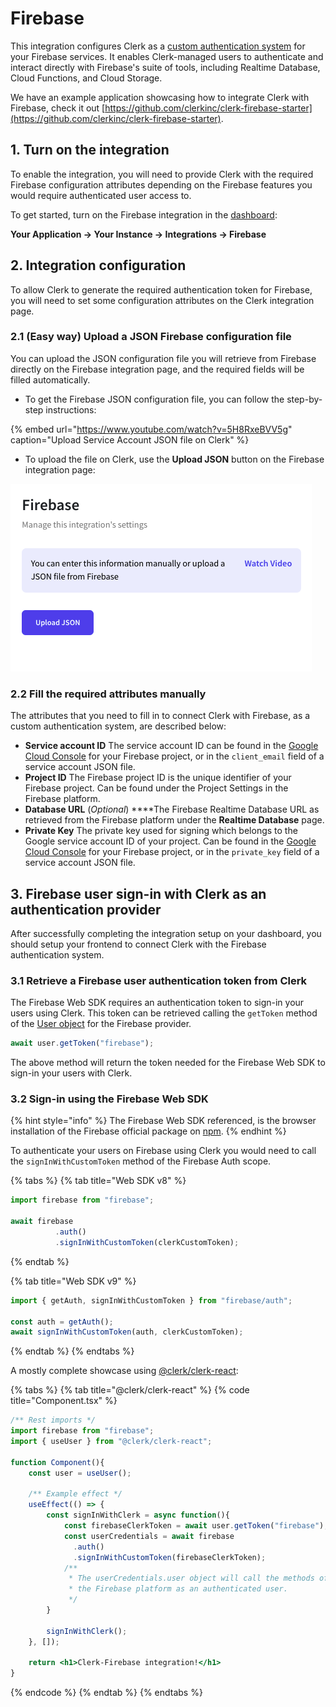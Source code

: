 # Firebase

This integration configures Clerk as a [custom authentication system](https://firebase.google.com/docs/auth/web/custom-auth?authuser=0#web-v8) for your Firebase services. It enables Clerk-managed users to authenticate and interact directly with Firebase's suite of tools, including Realtime Database, Cloud Functions, and Cloud Storage.

We have an example application showcasing how to integrate Clerk with Firebase, check it out [https://github.com/clerkinc/clerk-firebase-starter](https://github.com/clerkinc/clerk-firebase-starter).

## 1. Turn on the integration

To enable the integration, you will need to provide Clerk with the required Firebase configuration attributes depending on the Firebase features you would require authenticated user access to.

To get started, turn on the Firebase integration in the [dashboard](https://dashboard.clerk.dev):

**Your Application → Your Instance → Integrations → Firebase**

## 2. Integration configuration

To allow Clerk to generate the required authentication token for Firebase, you will need to set some configuration attributes on the Clerk integration page.

### 2.1 \(Easy way\) Upload a JSON Firebase configuration file

You can upload the JSON configuration file you will retrieve from Firebase directly on the Firebase integration page, and the required fields will be filled automatically.

* To get the Firebase JSON configuration file, you can follow the step-by-step instructions:

{% embed url="https://www.youtube.com/watch?v=5H8RxeBVV5g" caption="Upload Service Account JSON file on Clerk" %}

* To upload the file on Clerk, use the **Upload JSON** button on the Firebase integration page:

![Your Application &#x2192; Your Instance &#x2192; Integrations &#x2192; Firebase](../.gitbook/assets/dashboard.prod.lclclerk.com_applications_app_1qnuz1ek4lsvdig9wr7pz81hnvp_instances-1-.png)

### 2.2 Fill the required attributes manually

The attributes that you need to fill in to connect Clerk with Firebase, as a custom authentication system, are described below: 

* **Service account ID** The service account ID can be found in the [Google Cloud Console](https://console.cloud.google.com/iam-admin/serviceaccounts?consoleUI=FIREBASE&hl=fi) for your Firebase project, or in the `client_email` field of a service account JSON file.
* **Project ID** The Firebase project ID is the unique identifier of your Firebase project. Can be found under the Project Settings in the Firebase platform.
* **Database URL** \(_Optional_\) ****The Firebase Realtime Database URL as retrieved from the Firebase platform under the **Realtime Database** page.
* **Private Key** The private key used for signing which belongs to the Google service account ID of your project.  Can be found in the [Google Cloud Console](https://console.cloud.google.com/iam-admin/serviceaccounts?consoleUI=FIREBASE&hl=fi) for your Firebase project, or in the `private_key` field of a service account JSON file.

## 3. Firebase user sign-in with Clerk as an authentication provider

After successfully completing the integration setup on your dashboard, you should setup your frontend to connect Clerk with the Firebase authentication system.

### **3.1 Retrieve a Firebase user authentication token from Clerk**

The Firebase Web SDK requires an authentication token to sign-in your users using Clerk. This token can be retrieved calling the `getToken` method of the [User object](../reference/clerkjs/user.md#gettoken) for the Firebase provider.

```javascript
await user.getToken("firebase");
```

The above method will return the token needed for the Firebase Web SDK to sign-in your users with Clerk.

### 3.2 Sign-in using the Firebase Web SDK

{% hint style="info" %}
 The Firebase Web SDK referenced, is the browser installation of the Firebase official package on [npm](https://www.npmjs.com/package/firebase).
{% endhint %}

To authenticate your users on Firebase using Clerk you would need to call the `signInWithCustomToken` method of the Firebase Auth scope.

{% tabs %}
{% tab title="Web SDK v8" %}
```javascript
import firebase from "firebase";

await firebase
          .auth()
          .signInWithCustomToken(clerkCustomToken);
```
{% endtab %}

{% tab title="Web SDK  v9" %}
```javascript
import { getAuth, signInWithCustomToken } from "firebase/auth";

const auth = getAuth();
await signInWithCustomToken(auth, clerkCustomToken);
```
{% endtab %}
{% endtabs %}

A mostly complete showcase using [@clerk/clerk-react](../reference/clerk-react/installation.md):

{% tabs %}
{% tab title="@clerk/clerk-react" %}
{% code title="Component.tsx" %}
```jsx
/** Rest imports */
import firebase from "firebase";
import { useUser } from "@clerk/clerk-react";

function Component(){
    const user = useUser();
    
    /** Example effect */
    useEffect(() => {
        const signInWithClerk = async function(){
            const firebaseClerkToken = await user.getToken("firebase");
            const userCredentials = await firebase
              .auth()
              .signInWithCustomToken(firebaseClerkToken);
            /**  
             * The userCredentials.user object will call the methods of
             * the Firebase platform as an authenticated user.
             */
        }
        
        signInWithClerk();
    }, []);
    
    return <h1>Clerk-Firebase integration!</h1>
}
```
{% endcode %}
{% endtab %}
{% endtabs %}

